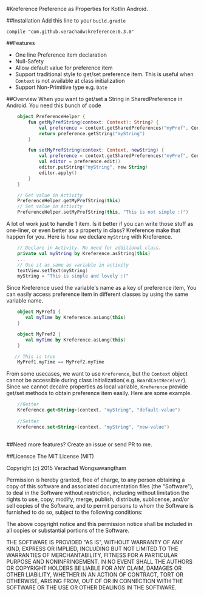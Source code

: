 #Kreference
Preference as Properties for Kotlin Android.

##Installation
Add this line to your ```build.gradle```

    compile "com.github.verachadw:kreference:0.3.0"
    
##Features
- One line Preference item declaration
- Null-Safety
- Allow default value for preference item
- Support traditional style to get/set preference item. This is useful when ```Context``` is 
not available at class initialization
- Support Non-Primitive type e.g. ```Date```

##Overview
When you want to get/set a String in SharedPreference in Android. You need this bunch of code
```kotlin
    object PreferenceHelper {
        fun getMyPrefString(context: Context): String? {
            val preference = context.getSharedPreferences("myPref", Context.MODE_PRIVATE)
            return preference.getString("myString")
        }

        fun setMyPrefString(context: Context, newString) {
            val preference = context.getSharedPreferences("myPref", Context.MODE_PRIVATE)
            val editor = preference.edit()
            editor.putString("myString", new String)
            editor.apply()
        }
    }

    // Get value in Activity
    PreferenceHelper.getMyPrefString(this)
    // Set value in Activity
    PreferenceHelper.setMyPrefString(this, "This is not simple :(")
```

A lot of work just to handle 1 item. Is it better if you can write those stuff as one-liner, or even better as a property in class? Kreference make that happen for you. Here is how we declare ```myString``` with Kreference.
```kotlin
    // Declare in Activity. No need for additional class.
    private val myString by Kreference.asString(this)
    ...
    // Use it as same as variable in activity
    textView.setText(myString)
    myString = "This is simple and lovely :)"
```

Since Kreference used the variable's name as a key of preference item, You can easily access preference item in different classes by using the same variable name.
 ```kotlin
     object MyPref1 {
        val myTime by Kreference.asLong(this)
     }

     object MyPref2 {
        val myTime by Kreference.asLong(this)
     }

    // This is true
     MyPref1.myTime == MyPref2.myTime
 ```

From some usecases, we want to use ```Kreference```, but the ```Context``` object cannot be accessible during class initialization( e.g. ```BoardCastReceiver```). Since we cannot decalre properties as local variable, ```Kreference``` provide get/set methods to obtain preference item easily. Here are some example.
```kotlin
    //Getter
    Kreference.get<String>(context, "myString", "default-value")
    
    //Setter
    Kreference.set<String>(context, "myString", "new-value")
    
```

##Need more features?
Create an issue or send PR to me.

##Licensce
The MIT License (MIT)

Copyright (c) 2015 Verachad Wongsawangtham

Permission is hereby granted, free of charge, to any person obtaining a copy
of this software and associated documentation files (the "Software"), to deal
in the Software without restriction, including without limitation the rights
to use, copy, modify, merge, publish, distribute, sublicense, and/or sell
copies of the Software, and to permit persons to whom the Software is
furnished to do so, subject to the following conditions:

The above copyright notice and this permission notice shall be included in
all copies or substantial portions of the Software.

THE SOFTWARE IS PROVIDED "AS IS", WITHOUT WARRANTY OF ANY KIND, EXPRESS OR
IMPLIED, INCLUDING BUT NOT LIMITED TO THE WARRANTIES OF MERCHANTABILITY,
FITNESS FOR A PARTICULAR PURPOSE AND NONINFRINGEMENT. IN NO EVENT SHALL THE
AUTHORS OR COPYRIGHT HOLDERS BE LIABLE FOR ANY CLAIM, DAMAGES OR OTHER
LIABILITY, WHETHER IN AN ACTION OF CONTRACT, TORT OR OTHERWISE, ARISING FROM,
OUT OF OR IN CONNECTION WITH THE SOFTWARE OR THE USE OR OTHER DEALINGS IN
THE SOFTWARE.
